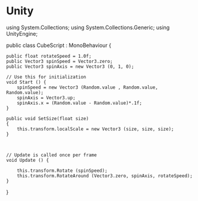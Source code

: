 # Unity
using System.Collections;
using System.Collections.Generic;
using UnityEngine;

public class CubeScript : MonoBehaviour {

	public float rotateSpeed = 1.0f;
	public Vector3 spinSpeed = Vector3.zero;
	public Vector3 spinAxis = new Vector3 (0, 1, 0);

	// Use this for initialization
	void Start () {
		spinSpeed = new Vector3 (Random.value , Random.value, Random.value);
		spinAxis = Vector3.up;
		spinAxis.x = (Random.value - Random.value)*.1f; 
	}

	public void SetSize(float size)
	{
		this.transform.localScale = new Vector3 (size, size, size);
	}



	// Update is called once per frame
	void Update () {

		this.transform.Rotate (spinSpeed);
		this.transform.RotateAround (Vector3.zero, spinAxis, rotateSpeed);
	}
}
